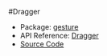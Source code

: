 #Dragger

* Package: [gesture](api:)
* API Reference: [Dragger](api:gesture)
* [Source Code](https://github.com/rikulo/rikulo/blob/master/client/gesture/src/Dragger.dart)

